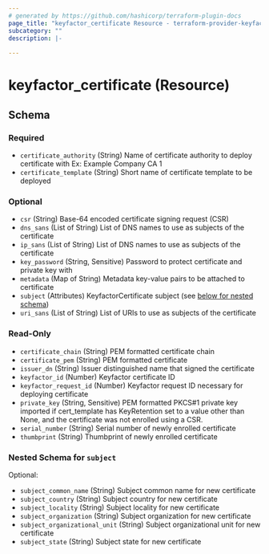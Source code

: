 ```yaml
---
# generated by https://github.com/hashicorp/terraform-plugin-docs
page_title: "keyfactor_certificate Resource - terraform-provider-keyfactor"
subcategory: ""
description: |-
  
---
```


# keyfactor_certificate (Resource)





<!-- schema generated by tfplugindocs -->
## Schema

### Required

- `certificate_authority` (String) Name of certificate authority to deploy certificate with Ex: Example Company CA 1
- `certificate_template` (String) Short name of certificate template to be deployed

### Optional

- `csr` (String) Base-64 encoded certificate signing request (CSR)
- `dns_sans` (List of String) List of DNS names to use as subjects of the certificate
- `ip_sans` (List of String) List of DNS names to use as subjects of the certificate
- `key_password` (String, Sensitive) Password to protect certificate and private key with
- `metadata` (Map of String) Metadata key-value pairs to be attached to certificate
- `subject` (Attributes) KeyfactorCertificate subject (see [below for nested schema](#nestedatt--subject))
- `uri_sans` (List of String) List of URIs to use as subjects of the certificate

### Read-Only

- `certificate_chain` (String) PEM formatted certificate chain
- `certificate_pem` (String) PEM formatted certificate
- `issuer_dn` (String) Issuer distinguished name that signed the certificate
- `keyfactor_id` (Number) Keyfactor certificate ID
- `keyfactor_request_id` (Number) Keyfactor request ID necessary for deploying certificate
- `private_key` (String, Sensitive) PEM formatted PKCS#1 private key imported if cert_template has KeyRetention set to a value other than None, and the certificate was not enrolled using a CSR.
- `serial_number` (String) Serial number of newly enrolled certificate
- `thumbprint` (String) Thumbprint of newly enrolled certificate

<a id="nestedatt--subject"></a>
### Nested Schema for `subject`

Optional:

- `subject_common_name` (String) Subject common name for new certificate
- `subject_country` (String) Subject country for new certificate
- `subject_locality` (String) Subject locality for new certificate
- `subject_organization` (String) Subject organization for new certificate
- `subject_organizational_unit` (String) Subject organizational unit for new certificate
- `subject_state` (String) Subject state for new certificate


